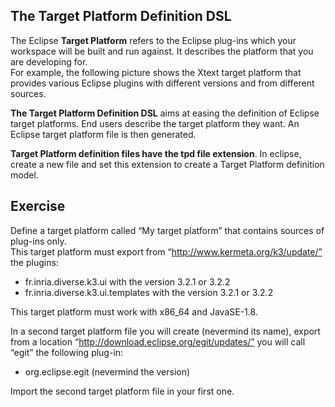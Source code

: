 ## The Target Platform Definition DSL

The Eclipse **Target Platform** refers to the Eclipse plug-ins which your workspace will be built and run against. It describes the platform that you are developing for.<br>
For example, the following picture shows the Xtext target platform that provides various Eclipse plugins with different versions and from different sources.

**The Target Platform Definition DSL** aims at easing the definition of Eclipse target platforms. End users describe the target platform they want. An Eclipse target platform file is then generated.

**Target Platform definition files have the tpd file extension**. In eclipse, create a new file and set this extension to create a Target Platform definition model.

## Exercise
Define a target platform called “My target platform” that contains sources of plug-ins only.<br>
This target platform must export from “http://www.kermeta.org/k3/update/” the plugins:
- fr.inria.diverse.k3.ui with the version 3.2.1 or 3.2.2
- fr.inria.diverse.k3.ui.templates with the version 3.2.1 or 3.2.2

This target platform must work with x86_64 and JavaSE-1.8.

In a second target platform file you will create (nevermind its name), export from a location “http://download.eclipse.org/egit/updates/” you will call “egit” the following plug-in:
- org.eclipse.egit (nevermind the version)

Import the second target platform file in your first one.
